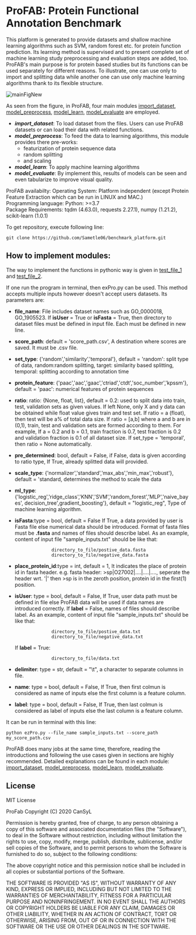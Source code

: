 # ProFAB: Protein Functional Annotation Benchmark

This platform is generated to provide datasets amd shallow machine learning algorithms such as SVM, random forest etc. for protein function prediction. Its learning method is supervised and to present complete set of machine learning study preprocessing and evaluation steps are added, too. ProFAB's main purpose is for protein based studies but its functions can be used separately for different reasons. To illustrate, one can use only to import and splitting data while another one can use only machine learning algorithms thank to its flexible structure.

![mainFigNew](https://user-images.githubusercontent.com/37181660/150197153-9ce060d5-f0f5-4e9b-bcb5-2044173138da.png)

As seen from the figure, in ProFAB, four main modules [import_dataset](profab/import_dataset), [model_preprocess](profab/model_preprocess), 
[model_learn](profab/model_learn), [model_evaluate](profab/model_evaluate) are employed.
- ***import_dataset***: To load dataset from the files. Users can use ProFAB datasets or can load their data with related functions.
- ***model_preprocess***: To feed the data to learning algorithms, this module provides there pre-works:
	- featurization of protein sequence data
	- random splitting
	- and scaling
- ***model_learn***: To apply machine learning algorithms
- ***model_evaluate***: By implement this, results of models can be seen and even tabularize to improve visual quality.

ProFAB availabilty:
	Operating System: Platform independent (except Protein Feature Extraction which can be run in LINUX and MAC.)\
	Programming language: Python: >=3.7\
	Package Requirements: tqdm (4.63.0), requests 2.27.1), numpy (1.21.2), scikit-learn (1.0.1)

To get repository, execute following line:
```
git clone https://github.com/Sametle06/benchmark_platform.git
```

## How to implement modules:

The way to implement the functions in pythonic way is given in [test_file_1](use_case/test_file_1.ipynb) and [test_file_2](use_case/test_file_2.ipynb).

If one run the program in terminal, then exPro.py can be used. This method accepts multiple inputs however doesn't accept users datasets. Its parameters are:

- **file_name**: File includes dataset names such as GO_0000018, GO_1905523. If **isUser** = True or **isFasta** = True, then directory to dataset files must be defined in input file. Each must be defined in new line. 

- **score_path**: default = 'score_path.csv', A destination where scores are saved. It must be .csv file.
- **set_type**: {'random','similarity','temporal'}, default = 'random':
                split type of data, random:random splitting, target:
                similarity based splitting, temporal: splitting according to
                annotation time
- **protein_feature**: {'paac','aac','gaac','ctriad','ctdt','soc_number','kpssm'},
                default = 'paac': numerical features of protein sequences
- **ratio**: ratio: {None, float, list}, default = 0.2: used to split data 
                into train, test, validation sets as given values. If left None, 
                only X and y data can be obtained while float value gives train 
                and test set. If ratio = a (float), then test will be a% of total 
                data size. If ratio = [a,b] where a and b are in (0,1), 
                train, test and validation sets are formed according to them. For example, 
                If a = 0.2 and b = 0.1, train fraction is 0.7, test fraction is 0.2 
                and validation fraction is 0.1 of all dataset size. If set_type = 'temporal', 
                then ratio = None automatically.
- **pre_determined**: bool, default = False, if False, data is given
                according to ratio type, If True, already splitted data will
                provided.
- **scale_type**: {'normalizer','standard','max_abs','min_max','robust'}, default = 'standard, 
				determines the method to scale the data
- **ml_type**: {'logistic_reg','ridge_class','KNN','SVM','random_forest','MLP','naive_bayes', 
				decision_tree',gradient_boosting'}, default = "logistic_reg",
                Type of machine learning algorithm.

- **isFasta**:type = bool, default = False If True, a data provided by user is Fasta 
				file else numerical data should be introduced. Format of fasta files must be **.fasta** and
                names of files should describe label. As an example, content of input file "sample_inputs.txt"
                should be like that:

                    directory_to_file/postive_data.fasta
                    directory_to_file/negative_data.fasta

- **place_protein_id**:type = int, default = 1, It indicates the place of protein id in fasta header.
               e.g. fasta header: >sp|O27002|....|....|...., seperate the header wrt.
               '|' then >sp is in the zeroth position, protein id in the first(1)
               position.

- **isUser**: type = bool, default = False, If True, user data path must be defined in file else ProFAB data
                will be used if data names are introduced correctly. If **label** = False, names of files should
                describe label. As an example, content of input file "sample_inputs.txt" should be like that:
		
                    directory_to_file/postive_data.txt
                    directory_to_file/negative_data.txt
     If **label** = True:
     
                    directory_to_file/data.txt

- **delimiter**: type = str, default = "\t", a character to separate columns in file.
- **name**: type = bool, default = False, If True, then first colmun
            is considered as name of inputs else the first column is a 
            feature column.
- **label**: type = bool, default = False, If True, then last colmun
            is considered as label of inputs else the last column is a 
            feature column. 

It can be run in terminal with this line:
```
python ezPro.py --file_name sample_inputs.txt --score_path my_score_path.csv
```

ProFAB does many jobs at the same time, therefore, reading the introductions and following the use cases given in sections are highly recommended. Detailed explanations can be found in each module: [import_dataset](profab/import_dataset), [model_preprocess](profab/model_preprocess), [model_learn](profab/model_learn), [model_evaluate](profab/model_evaluate).



## License

MIT License

ProFab Copyright (C) 2020 CanSyL

Permission is hereby granted, free of charge, to any person obtaining a copy of this software and associated documentation files (the "Software"), to deal in the Software without restriction, including without limitation the rights to use, copy, modify, merge, publish, distribute, sublicense, and/or sell copies of the Software, and to permit persons to whom the Software is furnished to do so, subject to the following conditions:

The above copyright notice and this permission notice shall be included in all copies or substantial portions of the Software.

THE SOFTWARE IS PROVIDED "AS IS", WITHOUT WARRANTY OF ANY KIND, EXPRESS OR IMPLIED, INCLUDING BUT NOT LIMITED TO THE WARRANTIES OF MERCHANTABILITY, FITNESS FOR A PARTICULAR PURPOSE AND NONINFRINGEMENT. IN NO EVENT SHALL THE AUTHORS OR COPYRIGHT HOLDERS BE LIABLE FOR ANY CLAIM, DAMAGES OR OTHER LIABILITY, WHETHER IN AN ACTION OF CONTRACT, TORT OR OTHERWISE, ARISING FROM, OUT OF OR IN CONNECTION WITH THE SOFTWARE OR THE USE OR OTHER DEALINGS IN THE SOFTWARE.

